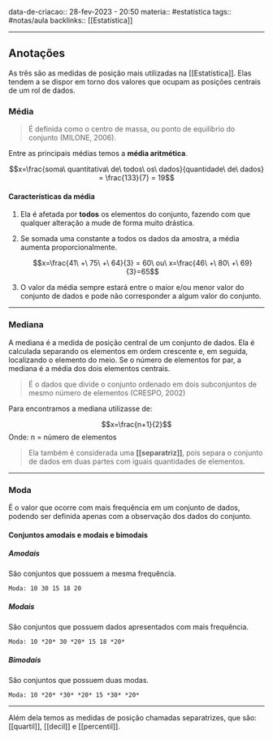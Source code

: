 data-de-criacao:: 28-fev-2023 - 20:50
materia:: #estatística
tags:: #notas/aula
backlinks:: [[Estatística]]

---


## Anotações

As três são as medidas de posição mais utilizadas na [[Estatística]]. Elas tendem a se dispor em torno dos valores que ocupam as posições centrais de um rol de dados.

### Média

>É definida como o centro de massa, ou ponto de equilíbrio do conjunto (MILONE, 2006).

Entre as principais médias temos a **média aritmética**.

$$x=\frac{soma\ quantitativa\ de\ todos\ os\ dados}{quantidade\ de\ dados} = \frac{133}{7} = 19$$
#### Características da média

1. Ela é afetada por **todos** os elementos do conjunto, fazendo com que qualquer alteração a mude de forma muito drástica.
2. Se somada uma constante a todos os dados da amostra, a média aumenta proporcionalmente.
	

	$$x=\frac{41\ +\ 75\ +\ 64}{3} = 60\ ou\ x=\frac{46\ +\ 80\ +\ 69}{3}=65$$
3. O valor da média sempre estará entre o maior e/ou menor valor do conjunto de dados e pode não corresponder a algum valor do conjunto.

---
### Mediana

A mediana é a medida de posição central de um conjunto de dados. Ela é calculada separando os elementos em ordem crescente e, em seguida, localizando o elemento do meio. Se o número de elementos for par, a mediana é a média dos dois elementos centrais.

> É o dados que divide o conjunto ordenado em dois subconjuntos de mesmo número de elementos (CRESPO, 2002)

Para encontramos a mediana utilizasse de:

$$x=\frac{n+1}{2}$$
Onde: 
n = número de elementos

>Ela também é considerada uma **[[separatriz]]**, pois separa o conjunto de dados em duas partes com iguais quantidades de elementos.

---
### Moda

É o valor que ocorre com mais frequência em um conjunto de dados, podendo ser definida apenas com a observação dos dados do conjunto.

#### Conjuntos amodais e modais e bimodais

##### Amodais

São conjuntos que possuem a mesma frequência.

```
Moda: 10 30 15 18 20
```

##### Modais

São conjuntos que possuem dados apresentados com mais frequência.

```
Moda: 10 *20* 30 *20* 15 18 *20*
```

##### Bimodais

São conjuntos que possuem duas modas.

```
Moda: 10 *20* *30* *20* 15 *30* *20*
```

---
Além dela temos as medidas de posição chamadas separatrizes, que são: [[quartil]], [[decil]] e [[percentil]].
